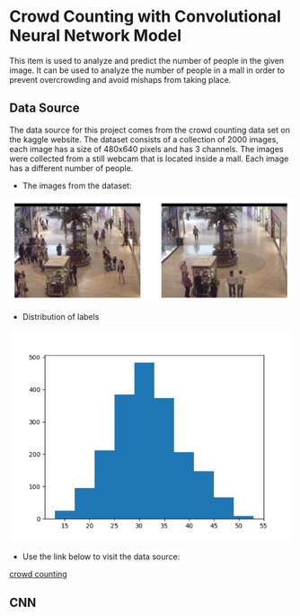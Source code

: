# Crowd Counting with Convolutional Neural Network Model

This item is used to analyze and predict the number of people in the given image. It can be used to analyze the number of people in a mall in order to prevent overcrowding and avoid mishaps from taking place.

## Data Source

The data source for this project comes from the crowd counting data set on the kaggle website. The dataset consists of a collection of 2000 images, each image has a size of 480x640 pixels and has 3 channels. The images were collected from a still webcam that is located inside a mall. Each image has a different number of people.

- The images from the dataset:

<img src="images/image_sample.png" width=950>

- Distribution of labels
<img src="images/label-distribution.png" width=600>

- Use the link below to visit the data source:

[crowd counting](https://www.kaggle.com/fmena14/crowd-counting)

## CNN


